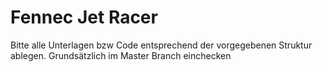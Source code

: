 # Fennec Jet Racer
Bitte alle Unterlagen bzw Code entsprechend der vorgegebenen Struktur ablegen.
Grundsätzlich im Master Branch einchecken


